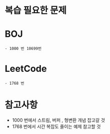 # 복습 필요한 문제 
# BOJ 
    - 1000 번 10699번 
# LeetCode
    - 1768 번

# 참고사항
 - 1000 번에서 스트림, 버퍼 , 형변환 개념 잡고갈 것
 - 1768 번에서 시간 복잡도 줄이는 예제 참고할 것 